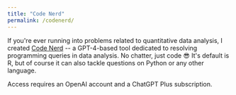```yaml
---
title: "Code Nerd"
permalink: /codenerd/
---
```


If you're ever running into problems related to quantitative data analysis, I created [Code Nerd](https://chat.openai.com/g/g-J5futwiVV-code-nerd) -- a GPT-4-based tool dedicated to resolving programming queries in data analysis. No chatter, just code 😎 It's default is R, but of course it can also tackle questions on Python or any other language.

Access requires an OpenAI account and a ChatGPT Plus subscription.

